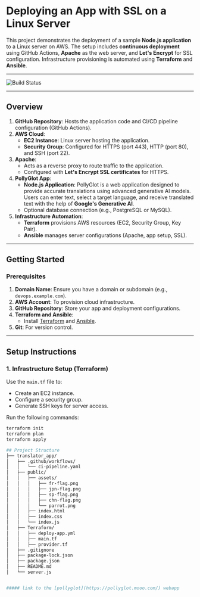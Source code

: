 # Deploying an App with SSL on a Linux Server

This project demonstrates the deployment of a sample **Node.js application** to a Linux server on AWS. The setup includes **continuous deployment** using GitHub Actions, **Apache** as the web server, and **Let's Encrypt** for SSL configuration. Infrastructure provisioning is automated using **Terraform** and **Ansible**.

---

![Build Status](https://github.com/PreciousDipe/translator_app/actions/workflows/ci-pipeline.yaml/badge.svg)

---

## **Overview**

1. **GitHub Repository**: Hosts the application code and CI/CD pipeline configuration (GitHub Actions).
2. **AWS Cloud**:
   - **EC2 Instance**: Linux server hosting the application.
   - **Security Group**: Configured for HTTPS (port 443), HTTP (port 80), and SSH (port 22).
3. **Apache**:
   - Acts as a reverse proxy to route traffic to the application.
   - Configured with **Let's Encrypt SSL certificates** for HTTPS.
4. **PollyGlot App**:
   - **Node.js Application**: PollyGlot is a web application designed to provide accurate translations using advanced generative AI models. Users can enter text, select a target language, and receive translated text with the help of **Google's Generative AI**.
   - Optional database connection (e.g., PostgreSQL or MySQL).
5. **Infrastructure Automation**:
   - **Terraform** provisions AWS resources (EC2, Security Group, Key Pair).
   - **Ansible** manages server configurations (Apache, app setup, SSL).

---

## **Getting Started**

### **Prerequisites**

1. **Domain Name**: Ensure you have a domain or subdomain (e.g., `devops.example.com`).
2. **AWS Account**: To provision cloud infrastructure.
3. **GitHub Repository**: Store your app and deployment configurations.
4. **Terraform and Ansible**:
   - Install [Terraform](https://developer.hashicorp.com/terraform/downloads) and [Ansible](https://docs.ansible.com/ansible/latest/installation_guide/intro_installation.html).
5. **Git**: For version control.

---

## **Setup Instructions**

### **1. Infrastructure Setup (Terraform)**

Use the `main.tf` file to:
- Create an EC2 instance.
- Configure a security group.
- Generate SSH keys for server access.

Run the following commands:
```bash
terraform init
terraform plan
terraform apply

## Project Structure
├── translator_app/              
│   ├── .github/workflows/
│   │   └── ci-pipeline.yaml    
│   ├── public/
│   │   ├── assets/
│   │   │   ├── fr-flag.png
│   │   │   ├── jpn-flag.png
│   │   │   ├── sp-flag.png
│   │   │   ├── chn-flag.png
│   │   │   └── parrot.png
│   │   ├── index.html
│   │   ├── index.css
│   │   └── index.js   
│   ├── Terraform/
│   │   ├── deploy-app.yml
│   │   ├── main.tf
│   │   ├── provider.tf
│   ├── .gitignore
│   ├── package-lock.json
│   ├── package.json            
│   ├── README.md
│   └── server.js


##### link to the [pollyglot](https://pollyglot.mooo.com/) webapp 